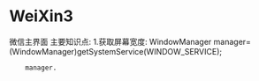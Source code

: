 # WeiXin3
微信主界面
主要知识点:
    1.获取屏幕宽度:
        WindowManager manager=(WindowManager)getSystemService(WINDOW_SERVICE);
        
        manager.
        
